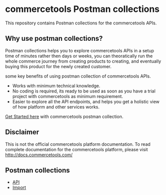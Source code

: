 # commercetools Postman collections

This repository contains Postman collections for the commercetools APIs.

## Why use postman collections?

Postman collections helps you to explore commercetools APIs in a setup time of minutes rather then days or weeks, you can theoratically run the whole commerce journey from creating products to creating, and eventually buying this product for the newly created customer.

some key benefits of using postman collection of commercetools APIs.
* Works with minimum technical knowledge.
* No coding is required, its ready to be used as soon as you have a trial project with commercetools as minimum requirement.
* Easier to explore all the API endpoints, and helps you get a holistic view of how platform and other services works.

[Get Started here](GettingStarted.md) with commercetools postman collection.

## Disclaimer

This is not the official commercetools platform documentation. To read complete documentation for the commercetools platform, please visit http://docs.commercetools.com/

## Postman collections 

* [API](api/)
* [Import](import/)
